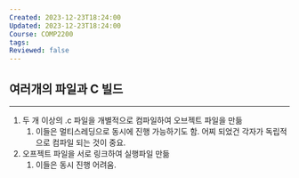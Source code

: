 ```yaml
---
Created: 2023-12-23T18:24:00
Updated: 2023-12-23T18:24:00
Course: COMP2200
tags: 
Reviewed: false
---
```


## 여러개의 파일과 C 빌드
---
1. 두 개 이상의 .c 파일을 개별적으로 컴파일하여 오브젝트 파일을 만듦
	1. 이들은 멀티스레딩으로 동시에 진행 가능하기도 함. 어찌 되었건 각자가 독립적으로 컴파일 되는 것이 중요.
2. 오프젝트 파일을 서로 링크하여 실행파일 만듦
	1. 이들은 동시 진행 어려움.

